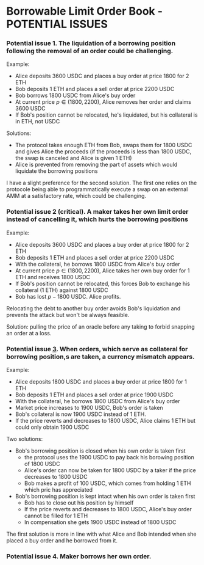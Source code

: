 # Borrowable Limit Order Book - POTENTIAL ISSUES

### Potential issue 1. The liquidation of a borrowing position following the removal of an order could be challenging.

Example:

- Alice deposits 3600 USDC and places a buy order at price 1800 for 2 ETH
- Bob deposits 1 ETH and places a sell order at price 2200 USDC
- Bob borrows 1800 USDC from Alice's buy order
- At current price $p \in (1800, 2200)$, Alice removes her order and claims 3600 USDC
- If Bob's position cannot be relocated, he's liquidated, but his collateral is in ETH, not USDC

Solutions:

- The protocol takes enough ETH from Bob, swaps them for 1800 USDC and gives Alice the proceeds (if the proceeds is less than 1800 USDC, the swap is canceled and Alice is given 1 ETH)
- Alice is prevented from removing the part of assets which would liquidate the borrowing positions

I have a slight preference for the second solution. The first one relies on the protocole being able to programmatically execute a swap on an external AMM at a satisfactory rate, which could be challenging.

### Potential issue 2 (critical). A maker takes her own limit order instead of cancelling it, which hurts the borrowing positions

Example:

- Alice deposits 3600 USDC and places a buy order at price 1800 for 2 ETH
- Bob deposits 1 ETH and places a sell order at price 2200 USDC
- With the collateral, he borrows 1800 USDC from Alice's buy order
- At current price $p \in (1800, 2200)$, Alice takes her own buy order for 1 ETH and receives 1800 USDC
- If Bob's position cannot be relocated, this forces Bob to exchange his collateral (1 ETH) against 1800 USDC
- Bob has lost $p - 1800$ USDC. Alice profits.

Relocating the debt to another buy order avoids Bob's liquidation and prevents the attack but won't be always feasible.

Solution: pulling the price of an oracle before any taking to forbid snapping an order at a loss.

### Potential issue [3](#3). When orders, which serve as collateral for borrowing position,s are taken, a currency mismatch appears.

Example:

- Alice deposits 1800 USDC and places a buy order at price 1800 for 1 ETH
- Bob deposits 1 ETH and places a sell order at price 1900 USDC
- With the collateral, he borrows 1800 USDC from Alice's buy order
- Market price increases to 1900 USDC, Bob's order is taken
- Bob's collateral is now 1900 USDC instead of 1 ETH.
- If the price reverts and decreases to 1800 USDC, Alice claims 1 ETH but could only obtain 1900 USDC

Two solutions:

- Bob's borrowing position is closed when his own order is taken first
  - the protocol uses the 1900 USDC to pay back his borowing position of 1800 USDC
  - Alice's order can now be taken for 1800 USDC by a taker if the price decreases to 1800 USDC
  - Bob makes a profit of 100 USDC, which comes from holding 1 ETH which pric has appreciated
- Bob's borrowing position is kept intact when his own order is taken first
  - Bob has to close out his position by himself
  - If the price reverts and decreases to 1800 USDC, Alice's buy order cannot be filled for 1 ETH
  - In compensation she gets 1900 USDC instead of 1800 USDC

The first solution is more in line with what Alice and Bob intended when she placed a buy order and he borrowed from it.

### Potential issue 4. Maker borrows her own order.
